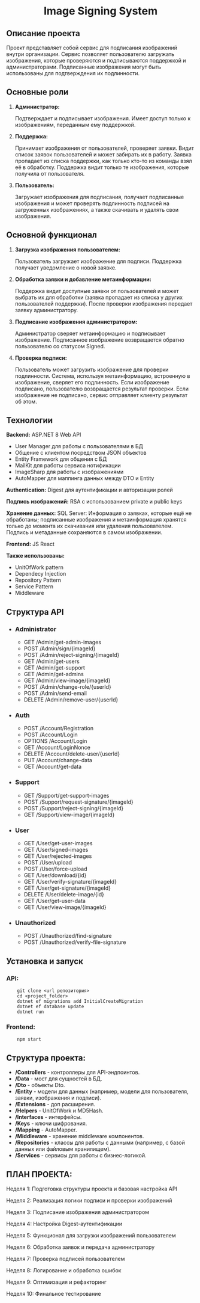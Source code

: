 <h1 align='center'>Image Signing System</h1>

<h2>Описание проекта</h2>

<p>Проект представляет собой сервис для подписания изображений внутри организации. Сервис позволяет пользователю загружать изображения, которые проверяются и подписываются поддержкой и администраторами. Подписанные изображения могут быть использованы для подтверждения их подлинности.</p>

<h2>Основные роли</h2>
<ol>
  <li>
    <strong>Администратор:</strong>
    <p>Подтверждает и подписывает изображения. Имеет доступ только к изображениям, переданным ему поддержкой.</p>
  </li>
  <li>
    <strong>Поддержка:</strong>
    <p>Принимает изображения от пользователей, проверяет заявки. Видит список заявок пользователей и может забирать их в работу. Заявка пропадает из списка поддержки, как только кто-то из команды взял её в обработку. Поддержка видит только те изображения, которые получила от пользователя.</p>
  </li>
  <li>
    <strong>Пользователь:</strong>
    <p>Загружает изображения для подписания, получает подписанные изображения и может проверять подлинность подписей на загруженных изображениях, а также скачивать и удалять свои изображения.</p>
  </li>
</ol>

<h2>Основной функционал</h2>
<ol>
  <li>
    <strong>Загрузка изображения пользователем:</strong>
    <p>Пользователь загружает изображение для подписи. Поддержка получает уведомление о новой заявке.</p>
  </li>
  <li>
    <strong>Обработка заявки и добавление метаинформации:</strong>
    <p>Поддержка видит доступные заявки от пользователей и может выбрать их для обработки (заявка пропадает из списка у других пользователей поддержки). После проверки изображения передает заявку администратору.</p>
  </li>
  <li>
    <strong>Подписание изображения администратором:</strong>
    <p>Администратор сверяет метаинформацию и подписывает изображение. Подписанное изображение возвращается обратно пользователю со статусом Signed.</p>
  </li>
  <li>
    <strong>Проверка подписи:</strong>
    <p>Пользователь может загрузить изображение для проверки подлинности. Система, используя метаинформацию, встроенную в изображение, сверяет его подлинность. Если изображение подписано, пользователю возвращается результат проверки. Если изображение не подписано, сервис отправляет клиенту результат об этом.</p>
  </li>
</ol>

<h2>Технологии</h2>

<b>Backend:</b> ASP.NET 8 Web API
<ul>
  <li>User Manager для работы с пользователями в БД</li>
  <li>Общение с клиентом посредством JSON объектов</li>
  <li>Entity Framework для общения с БД</li>
  <li>MailKit для работы сервиса нотификации</li>
  <li>ImageSharp для работы с изображениями</li>
  <li>AutoMapper для маппинга данных между DTO и Entity</li>
</ul>

<b>Authentication:</b> Digest для аутентификации и авторизации ролей

<b>Подпись изображений:</b> RSA с использованием private и public keys

<b>Хранение данных:</b> SQL Server: Информация о заявках, которые ещё не обработаны; подписанные изображения и метаинформация хранятся только до момента их скачивания или удаления пользователем. Подпись и метаданные сохраняются в самом изображении.

<b>Frontend:</b> JS React

<b>Также использованы:</b>
<ul>
  <li>UnitOfWork pattern</li>
  <li>Dependecy Injection</li>
  <li>Repository Pattern</li>
  <li>Service Pattern</li>
  <li>Middleware</li>
</ul>

<h2>Структура API</h2>

<ul>
  <li>
    <h3>Administrator</h3>
    <ul>
      <li>GET /Admin/get-admin-images</li>
      <li>POST /Admin/sign/{imageId}</li>
      <li>POST /Admin/reject-signing/{imageId}</li>
      <li>GET /Admin/get-users</li>
      <li>GET /Admin/get-support</li>
      <li>GET /Admin/get-admins</li>
      <li>GET /Admin/view-image/{imageId}</li>
      <li>POST /Admin/change-role/{userId}</li>
      <li>POST /Admin/send-email</li>
      <li>DELETE /Admin/remove-user/{userId}</li>
    </ul>
  </li>
  
  <li>
    <h3>Auth</h3>
    <ul>
      <li>POST /Account/Registration</li>
      <li>POST /Account/Login</li>
      <li>OPTIONS /Account/Login</li>
      <li>GET /Account/LoginNonce</li>
      <li>DELETE /Account/delete-user/{userId}</li>
      <li>PUT /Account/change-data</li>
      <li>GET /Account/get-data</li>
    </ul>
  </li>
  
  <li>
    <h3>Support</h3>
    <ul>
      <li>GET /Support/get-support-images</li>
      <li>POST /Support/request-signature/{imageId}</li>
      <li>POST /Support/reject-signing/{imageId}</li>
      <li>GET /Support/view-image/{imageId}</li>
    </ul>
  </li>
  
  <li>
    <h3>User</h3>
    <ul>
      <li>GET /User/get-user-images</li>
      <li>GET /User/signed-images</li>
      <li>GET /User/rejected-images</li>
      <li>POST /User/upload</li>
      <li>POST /User/force-upload</li>
      <li>GET /User/download/{id}</li>
      <li>GET /User/verify-signature/{imageId}</li>
      <li>GET /User/get-signature/{imageId}</li>
      <li>DELETE /User/delete-image/{id}</li>
      <li>GET /User/get-user-data</li>
      <li>GET /User/view-image/{imageId}</li>
    </ul>
  </li>

  <li>
    <h3>Unauthorized</h3>
    <ul>
      <li>POST /Unauthorized/find-signature</li>
      <li>POST /Unauthorized/verify-file-signature</li>
    </ul>
  </li>
</ul>


<h2>Установка и запуск</h2>
<h3>API:</h3>

        git clone <url репозитория>
        cd <project_folder>
        dotnet ef migrations add InitialCreateMigration
        dotnet ef database update
        dotnet run
        
<h3>Frontend:</h3>

        npm start

<h2>Структура проекта:</h2>

<ul>
  <li>
    <strong>/Controllers</strong> - контроллеры для API-эндпоинтов.
  </li>
  <li>
    <strong>/Data</strong> - мост для сущностей в БД.
  </li>
  <li>
    <strong>/Dto</strong> - объекты Dto.
  </li>
  <li>
    <strong>/Entity</strong> - модели для данных (например, модели для пользователя, заявки, изображения и подписи).
  </li>
  <li>
    <strong>/Extensions</strong> - доп расширения.
  </li>
  <li>
    <strong>/Helpers</strong> - UnitOfWork и MD5Hash.
  </li>
  <li>
    <strong>/Interfaces</strong> - интерфейсы.
  </li>
  <li>
    <strong>/Keys</strong> - ключи шифрования.
  </li>
  <li>
    <strong>/Mapping</strong> - AutoMapper.
  </li>
  <li>
    <strong>/Middleware</strong> - хранение middleware компонентов.
  </li>
  <li>
    <strong>/Repositories</strong> - классы для работы с данными (например, с базой данных или файловым хранилищем).
  </li>
  <li>
    <strong>/Services</strong> - сервисы для работы с бизнес-логикой.
  </li>
</ul>

<h2>ПЛАН ПРОЕКТА:</h2>

Неделя 1: Подготовка структуры проекта и базовая настройка API

Неделя 2: Реализация логики подписи и проверки изображений

Неделя 3: Подписание изображения администратором

Неделя 4: Настройка Digest-аутентификации

Неделя 5: Функционал для загрузки изображений пользователем

Неделя 6: Обработка заявок и передача администратору

Неделя 7: Проверка подписей пользователем

Неделя 8: Логирование и обработка ошибок

Неделя 9: Оптимизация и рефакторинг

Неделя 10: Финальное тестирование
